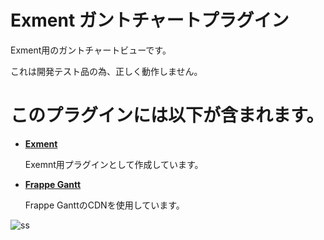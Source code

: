 # Exment ガントチャートプラグイン
Exment用のガントチャートビューです。

これは開発テスト品の為、正しく動作しません。
# このプラグインには以下が含まれます。
- **[Exment](https://github.com/exceedone/exment)**

  Exemnt用プラグインとして作成しています。

- **[Frappe Gantt](https://github.com/frappe/gantt)**

  Frappe GanttのCDNを使用しています。

![ss](https://github.com/user-attachments/assets/c30f688e-829b-4717-a407-c1af74d4e064)
